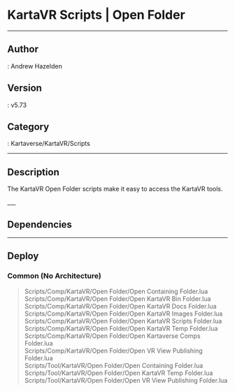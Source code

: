 # KartaVR Scripts | Open Folder
___

## Author
 : Andrew Hazelden

## Version
 : v5.73

## Category
 : Kartaverse/KartaVR/Scripts
___

## Description
<p>The KartaVR Open Folder scripts make it easy to access the KartaVR tools.</p>___

## Dependencies


___

## Deploy

### Common (No Architecture)

> Scripts/Comp/KartaVR/Open Folder/Open Containing Folder.lua  
> Scripts/Comp/KartaVR/Open Folder/Open KartaVR Bin Folder.lua  
> Scripts/Comp/KartaVR/Open Folder/Open KartaVR Docs Folder.lua  
> Scripts/Comp/KartaVR/Open Folder/Open KartaVR Images Folder.lua  
> Scripts/Comp/KartaVR/Open Folder/Open KartaVR Scripts Folder.lua  
> Scripts/Comp/KartaVR/Open Folder/Open KartaVR Temp Folder.lua  
> Scripts/Comp/KartaVR/Open Folder/Open Kartaverse Comps Folder.lua  
> Scripts/Comp/KartaVR/Open Folder/Open VR View Publishing Folder.lua  
> Scripts/Tool/KartaVR/Open Folder/Open Containing Folder.lua  
> Scripts/Tool/KartaVR/Open Folder/Open KartaVR Temp Folder.lua  
> Scripts/Tool/KartaVR/Open Folder/Open VR View Publishing Folder.lua  
